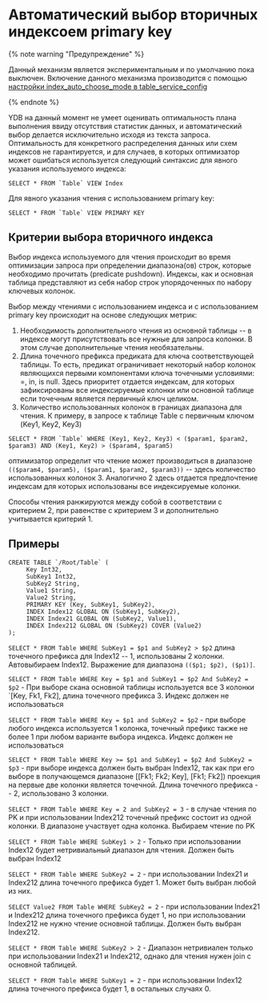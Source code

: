 # Автоматический выбор вторичных индексоем primary key

{% note warning "Предупреждение" %}

Данный механизм является экспериментальным и по умолчанию пока выключен. Включение данного механизма производится с помощью [настройки index_auto_choose_mode в table_service_config](https://github.com/ydb-platform/ydb/blob/main/ydb/core/protos/table_service_config.proto#L268)

{% endnote %}

YDB на данный момент не умеет оценивать оптимальность плана выполнения ввиду отсутствия статистик данных, и автоматический выбор делается исключительно исходя из текста запроса. Оптимальность для конкретного распределения данных или схем индексов не гарантируется, и для случаев, в которых оптимизатор может ошибаться используется следующий синтаксис для явного указания используемого индекса:
```
SELECT * FROM `Table` VIEW Index
```
Для явного указания чтения с использованием primary key:
```
SELECT * FROM `Table` VIEW PRIMARY KEY
```

## Критерии выбора вторичного индекса
Выбор индекса используемого для чтения происходит во время оптимизации запроса при определении диапазона(ов) строк, которые необходимо прочитать (predicate pushdown). Индексы, как и основная таблица представляют из себя набор строк упорядоченных по набору ключевых колонок.

Выбор между чтениями с использованием индекса и c использованием primary key происходит на основе следующих метрик:
1. Необходимость дополнительного чтения из основной таблицы -- в индексе могут присутствовать все нужные для запроса колонки. В этом случае дополнительные чтения необязательны.
2. Длина точечного префикса предиката для ключа соответствующей таблицы. То есть, предикат ограничивает некоторый набор колонок являющихся первыми компонентами ключа точечными условиями: =, in, is null. Здесь приоритет отдается индексам, для которых зафиксированы все индексируемые колонки или основной таблице если точечным является первичный ключ целиком.
3. Количество использованных колонок в границах диапазона для чтения. К примеру, в запросе к таблице Table с первичным ключом (Key1, Key2, Key3)
```
SELECT * FROM `Table` WHERE (Key1, Key2, Key3) < ($param1, $param2, $param3) AND (Key1, Key2) > ($param4, $param5)
```
оптимизатор определит что чтение может производиться в диапазоне
`(($param4, $param5), ($param1, $param2, $param3))` -- здесь количество использованных колонок 3. Аналогично 2 здесь отдается предпочтение индексам для которых использованы все индексируемые колонки.

Способы чтения ранжируются между собой в соответствии с критерием 2, при равенстве с критерием 3 и дополнительно учитывается критерий 1.

## Примеры

```
CREATE TABLE `/Root/Table` (
     Key Int32,
     SubKey1 Int32,
     SubKey2 String,
     Value1 String,
     Value2 String,
     PRIMARY KEY (Key, SubKey1, SubKey2),
     INDEX Index12 GLOBAL ON (SubKey1, SubKey2),
     INDEX Index21 GLOBAL ON (SubKey2, Value1),
     INDEX Index212 GLOBAL ON (SubKey2) COVER (Value2)
);

```

`SELECT * FROM Table WHERE SubKey1 = $p1 and SubKey2 > $p2` длина точечного префикса для Index12 -- 1, использованы 2 колонки. Автовыбираем Index12. Выражение для диапазона `(($p1; $p2), ($p1)]`. 

`SELECT * FROM Table WHERE Key = $p1 and SubKey1 = $p2 And SubKey2 = $p2` - При выборе скана основной таблицы используется все 3 колонки `[Key, Fk1, Fk2], длина точечного префикса 3. Индекс должен не использоваться

`SELECT * FROM Table WHERE Key = $p1 and SubKey2 = $p2` - при выборе любого индекса используется 1 колонка, точечный префикс также не более 1 при любом варианте выбора индекса. Индекс должен не использоваться

`SELECT * FROM Table WHERE Key >= $p1 and SubKey1 = $p2 And SubKey2 = $p3` - при выборе индекса должен быть выбран Index12, так как при его выборе в получающемся диапазоне [[Fk1; Fk2; Key], [Fk1; Fk2]) проекция на первые две колонки является точечной. Длина точечного префикса -- 2, использовано 3 колонки.

`SELECT * FROM Table WHERE Key = 2 and SubKey2 = 3` - в случае чтения по PK и при использовании Index212 точечный префикс состоит из одной колонки. В диапазоне участвует одна колонка. Выбираем чтение по PK

`SELECT * FROM Table WHERE SubKey1 > 2` - Только при использовании Index12 будет нетривиальный диапазон для чтения. Должен быть выбран Index12

`SELECT * FROM Table WHERE SubKey2 = 2` - при использовании Index21 и Index212 длина точечного префикса будет 1. Может быть выбран любой из них.

`SELECT Value2 FROM Table WHERE SubKey2 = 2` - при использовании Index21 и Index212 длина точечного префикса будет 1, но при использовании Index212 не нужно чтение основной таблицы. Должен быть выбран Index212.

`SELECT * FROM Table WHERE SubKey2 > 2` - Диапазон нетривиален только при использовании Index21 и Index212, однако для чтения нужен join с основной таблицей.

`SELECT * FROM Table WHERE SubKey1 = 2` - при использовании Index12  длина точечного префикса будет 1, в остальных случаях 0.
